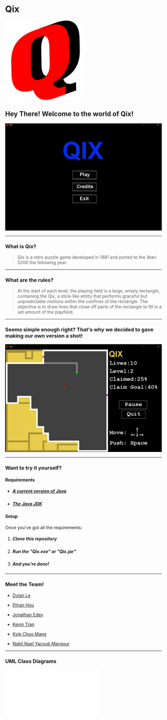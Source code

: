 # Qix

![Logo](/img/icon.png)

## Hey There! Welcome to the world of Qix!

![Demo Shot 1](/img/demo1.png)

---

### What is Qix?

> Qix is a retro puzzle game developed in 1981 and ported to the Atari 5200 the following year.

---

### What are the rules?

> At the start of each level, the playing field is a large, empty rectangle, containing the Qix, a stick-like entity that performs graceful but unpredictable motions within the confines of the rectangle. The objective is to draw lines that close off parts of the rectangle to fill in a set amount of the playfield.

---

### Seems simple enough right? That's why we decided to gave making our own version a shot!

![Demo Shot 2](/img/demo2.png)

---

### Want to try it yourself?

#### Requirements

-   ##### [A current version of Java](https://www.java.com/en/download/manual.jsp)
-   ##### [The Java JDK](https://www.oracle.com/java/technologies/javase-jdk16-downloads.html)

#### Setup

Once you've got all the requirements:

1. ##### Clone this repository
1. ##### Run the _"Qix.exe"_ or _"Qix.jar"_
1. ##### And you're done!

---

### Meet the Team!

-   [Dylan Le](https://github.com/dylanle18)

*   [Ethan Hou](https://github.com/ethan-hou)

-   [Jonathan Edey](https://github.com/jkyle109)

*   [Kevin Tran](https://github.com/kevinguy28)

-   [Kyle Choo Mang](https://github.com/KyleCM2)

*   [Nabil Nael Yacoub Mansour](https://github.com/NabilNYMansour)

---

### UML Class Diagrams

![UML Class Diagrams](img/UML%20Class%20Diagrams.pdf)
